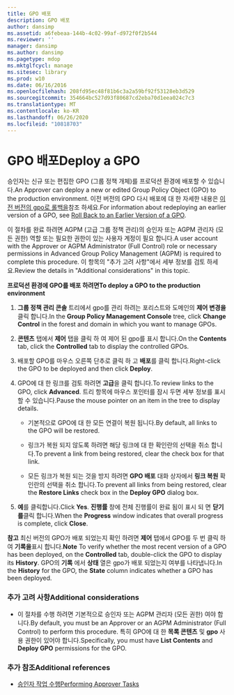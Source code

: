 ```yaml
---
title: GPO 배포
description: GPO 배포
author: dansimp
ms.assetid: a6febeaa-144b-4c02-99af-d972f0f2b544
ms.reviewer: ''
manager: dansimp
ms.author: dansimp
ms.pagetype: mdop
ms.mktglfcycl: manage
ms.sitesec: library
ms.prod: w10
ms.date: 06/16/2016
ms.openlocfilehash: 208fd95ec48f81b6c3a2a59bf92f53128eb3d529
ms.sourcegitcommit: 354664bc527d93f80687cd2eba70d1eea024c7c3
ms.translationtype: MT
ms.contentlocale: ko-KR
ms.lasthandoff: 06/26/2020
ms.locfileid: "10818703"
---
```

# <span data-ttu-id="19d71-103">GPO 배포</span><span class="sxs-lookup"><span data-stu-id="19d71-103">Deploy a GPO</span></span>


<span data-ttu-id="19d71-104">승인자는 신규 또는 편집한 GPO (그룹 정책 개체)를 프로덕션 환경에 배포할 수 있습니다.</span><span class="sxs-lookup"><span data-stu-id="19d71-104">An Approver can deploy a new or edited Group Policy Object (GPO) to the production environment.</span></span> <span data-ttu-id="19d71-105">이전 버전의 GPO 다시 배포에 대 한 자세한 내용은 [이전 버전의 gpo로 롤백을](roll-back-to-an-earlier-version-of-a-gpo-agpm40.md)참조 하세요.</span><span class="sxs-lookup"><span data-stu-id="19d71-105">For information about redeploying an earlier version of a GPO, see [Roll Back to an Earlier Version of a GPO](roll-back-to-an-earlier-version-of-a-gpo-agpm40.md).</span></span>

<span data-ttu-id="19d71-106">이 절차를 완료 하려면 AGPM (고급 그룹 정책 관리)의 승인자 또는 AGPM 관리자 (모든 권한) 역할 또는 필요한 권한이 있는 사용자 계정이 필요 합니다.</span><span class="sxs-lookup"><span data-stu-id="19d71-106">A user account with the Approver or AGPM Administrator (Full Control) role or necessary permissions in Advanced Group Policy Management (AGPM) is required to complete this procedure.</span></span> <span data-ttu-id="19d71-107">이 항목의 "추가 고려 사항"에서 세부 정보를 검토 하세요.</span><span class="sxs-lookup"><span data-stu-id="19d71-107">Review the details in "Additional considerations" in this topic.</span></span>

**<span data-ttu-id="19d71-108">프로덕션 환경에 GPO를 배포 하려면</span><span class="sxs-lookup"><span data-stu-id="19d71-108">To deploy a GPO to the production environment</span></span>**

1.  <span data-ttu-id="19d71-109">**그룹 정책 관리 콘솔** 트리에서 gpo를 관리 하려는 포리스트와 도메인의 **제어 변경을** 클릭 합니다.</span><span class="sxs-lookup"><span data-stu-id="19d71-109">In the **Group Policy Management Console** tree, click **Change Control** in the forest and domain in which you want to manage GPOs.</span></span>

2.  <span data-ttu-id="19d71-110">**콘텐츠** 탭에서 **제어** 탭을 클릭 하 여 제어 된 gpo를 표시 합니다.</span><span class="sxs-lookup"><span data-stu-id="19d71-110">On the **Contents** tab, click the **Controlled** tab to display the controlled GPOs.</span></span>

3.  <span data-ttu-id="19d71-111">배포할 GPO를 마우스 오른쪽 단추로 클릭 하 고 **배포**를 클릭 합니다.</span><span class="sxs-lookup"><span data-stu-id="19d71-111">Right-click the GPO to be deployed and then click **Deploy**.</span></span>

4.  <span data-ttu-id="19d71-112">GPO에 대 한 링크를 검토 하려면 **고급**을 클릭 합니다.</span><span class="sxs-lookup"><span data-stu-id="19d71-112">To review links to the GPO, click **Advanced**.</span></span> <span data-ttu-id="19d71-113">트리 항목에 마우스 포인터를 잠시 두면 세부 정보를 표시할 수 있습니다.</span><span class="sxs-lookup"><span data-stu-id="19d71-113">Pause the mouse pointer on an item in the tree to display details.</span></span>

    -   <span data-ttu-id="19d71-114">기본적으로 GPO에 대 한 모든 연결이 복원 됩니다.</span><span class="sxs-lookup"><span data-stu-id="19d71-114">By default, all links to the GPO will be restored.</span></span>

    -   <span data-ttu-id="19d71-115">링크가 복원 되지 않도록 하려면 해당 링크에 대 한 확인란의 선택을 취소 합니다.</span><span class="sxs-lookup"><span data-stu-id="19d71-115">To prevent a link from being restored, clear the check box for that link.</span></span>

    -   <span data-ttu-id="19d71-116">모든 링크가 복원 되는 것을 방지 하려면 **GPO 배포** 대화 상자에서 **링크 복원** 확인란의 선택을 취소 합니다.</span><span class="sxs-lookup"><span data-stu-id="19d71-116">To prevent all links from being restored, clear the **Restore Links** check box in the **Deploy GPO** dialog box.</span></span>

5.  <span data-ttu-id="19d71-117">**예**를 클릭합니다.</span><span class="sxs-lookup"><span data-stu-id="19d71-117">Click **Yes**.</span></span> <span data-ttu-id="19d71-118">**진행률** 창에 전체 진행률이 완료 됨이 표시 되 면 **닫기를**클릭 합니다.</span><span class="sxs-lookup"><span data-stu-id="19d71-118">When the **Progress** window indicates that overall progress is complete, click **Close**.</span></span>

<span data-ttu-id="19d71-119">**참고**  최신 버전의 GPO가 배포 되었는지 확인 하려면 **제어** 탭에서 GPO를 두 번 클릭 하 여 **기록을**표시 합니다.</span><span class="sxs-lookup"><span data-stu-id="19d71-119">**Note** To verify whether the most recent version of a GPO has been deployed, on the **Controlled** tab, double-click the GPO to display its **History**.</span></span> <span data-ttu-id="19d71-120">GPO의 **기록** 에서 **상태** 열은 gpo가 배포 되었는지 여부를 나타냅니다.</span><span class="sxs-lookup"><span data-stu-id="19d71-120">In the **History** for the GPO, the **State** column indicates whether a GPO has been deployed.</span></span>

 

### <span data-ttu-id="19d71-121">추가 고려 사항</span><span class="sxs-lookup"><span data-stu-id="19d71-121">Additional considerations</span></span>

-   <span data-ttu-id="19d71-122">이 절차를 수행 하려면 기본적으로 승인자 또는 AGPM 관리자 (모든 권한) 여야 합니다.</span><span class="sxs-lookup"><span data-stu-id="19d71-122">By default, you must be an Approver or an AGPM Administrator (Full Control) to perform this procedure.</span></span> <span data-ttu-id="19d71-123">특히 GPO에 대 한 **목록 콘텐츠** 및 **gpo** 사용 권한이 있어야 합니다.</span><span class="sxs-lookup"><span data-stu-id="19d71-123">Specifically, you must have **List Contents** and **Deploy GPO** permissions for the GPO.</span></span>

### <span data-ttu-id="19d71-124">추가 참조</span><span class="sxs-lookup"><span data-stu-id="19d71-124">Additional references</span></span>

-   [<span data-ttu-id="19d71-125">승인자 작업 수행</span><span class="sxs-lookup"><span data-stu-id="19d71-125">Performing Approver Tasks</span></span>](performing-approver-tasks-agpm40.md)

 

 





